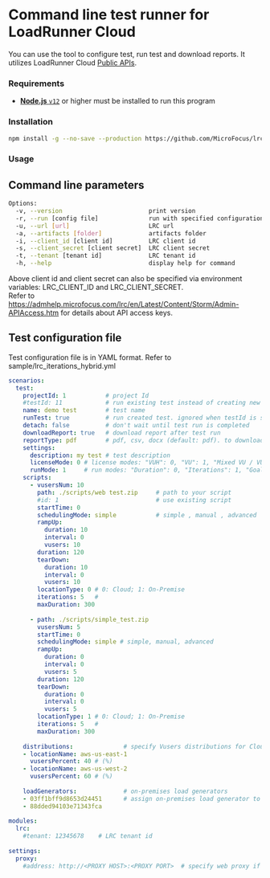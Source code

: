 # Command line test runner for LoadRunner Cloud

You can use the tool to configure test, run test and download reports.
It utilizes LoadRunner Cloud [Public APIs](https://admhelp.microfocus.com/lrc/en/Latest/Content/Storm/PublicAPIs.htm).

### Requirements

* [**Node.js** `v12`](https://nodejs.org/en/download/) or higher must be installed to run this program

### Installation

```bash
npm install -g --no-save --production https://github.com/MicroFocus/lrcrunner
```
### Usage

## Command line parameters
```bash
Options:
  -v, --version                        print version
  -r, --run [config file]              run with specified configuration file (default: "")
  -u, --url [url]                      LRC url
  -a, --artifacts [folder]             artifacts folder
  -i, --client_id [client id]          LRC client id
  -s, --client_secret [client secret]  LRC client secret
  -t, --tenant [tenant id]             LRC tenant id
  -h, --help                           display help for command
```
Above client id and client secret can also be specified via environment variables: LRC_CLIENT_ID and LRC_CLIENT_SECRET.  
Refer to https://admhelp.microfocus.com/lrc/en/Latest/Content/Storm/Admin-APIAccess.htm for details about API access
keys.

## Test configuration file

Test configuration file is in YAML format. Refer to sample/lrc_iterations_hybrid.yml  

```yaml
scenarios:
  test:
    projectId: 1           # project Id
    #testId: 11            # run existing test instead of creating new one
    name: demo test        # test name
    runTest: true          # run created test. ignored when testId is specified
    detach: false          # don't wait until test run is completed
    downloadReport: true   # download report after test run
    reportType: pdf        # pdf, csv, docx (default: pdf). to download multiple report, use an array. for example: [csv, pdf]
    settings:
      description: my test # test description
      licenseMode: 0 # license modes: "VUH": 0, "VU": 1, "Mixed VU / VUH": 2
      runMode: 1     # run modes: "Duration": 0, "Iterations": 1, "Goal Oriented": 2
    scripts:
      - vusersNum: 10                    
        path: ./scripts/web test.zip     # path to your script
        #id: 1                           # use existing script
        startTime: 0
        schedulingMode: simple           # simple , manual , advanced
        rampUp:
          duration: 10
          interval: 0
          vusers: 10
        duration: 120
        tearDown:
          duration: 10
          interval: 0
          vusers: 10
        locationType: 0 # 0: Cloud; 1: On-Premise
        iterations: 5   #
        maxDuration: 300
    
      - path: ./scripts/simple_test.zip
        vusersNum: 5
        startTime: 0
        schedulingMode: simple # simple, manual, advanced
        rampUp:
          duration: 0
          interval: 0
          vusers: 5
        duration: 120
        tearDown:
          duration: 0
          interval: 0
          vusers: 5
        locationType: 1 # 0: Cloud; 1: On-Premise
        iterations: 5   #
        maxDuration: 300
    
    distributions:              # specify Vusers distributions for Cloud
    - locationName: aws-us-east-1
      vusersPercent: 40 # (%)
    - locationName: aws-us-west-2
      vusersPercent: 60 # (%)
      
    loadGenerators:             # on-premises load generators
    - 03ff1bff9d8653d24451      # assign on-premises load generator to test by its key
    - 88dded94103e71343fca
      
modules:
  lrc:
    #tenant: 12345678    # LRC tenant id 
      
settings:
  proxy:
    #address: http://<PROXY HOST>:<PROXY PORT>  # specify web proxy if it's needed      
```

